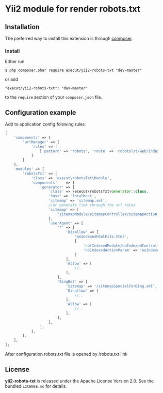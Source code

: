 # Yii2 module for render robots.txt
## Installation

The preferred way to install this extension is through [composer](http://getcomposer.org/download/).

### Install

Either run

```
$ php composer.phar require execut/yii2-robots-txt "dev-master"
```

or add

```
"execut/yii2-robots-txt": "dev-master"
```

to the ```require``` section of your `composer.json` file.

## Configuration example
Add to application config folowing rules:
```php
[
    'components' => [
        'urlManager' => [
            'rules' => [
                ['pattern' => 'robots', 'route' => 'robotsTxt/web/index', 'suffix' => '.txt'],
            ]
        ]
    ],
    'modules' => [
        'robotsTxt' => [
            'class' => 'execut\robotsTxt\Module',
            'components'    => [
                'generator' => [
                    'class' => \execut\robotsTxt\Generator::class,
                    'host' => 'localhost',
                    'sitemap' => 'sitemap.xml',
                    //or generate link through the url rules
                    'sitemap' => [
                        'sitemapModule/sitemapController/sitemapAction',
                    ],
                    'userAgent' => [
                        '*' => [
                            'Disallow' => [
                                'noIndexedHtmlFile.html',
                                [
                                    'notIndexedModule/noIndexedController/noIndexedAction',
                                    'noIndexedActionParam' => 'noIndexedActionParamValue',
                                ]
                            ],
                            'Allow' => [
                                //..
                            ],
                        ],
                        'BingBot' => [
                            'Sitemap' => '/sitemapSpecialForBing.xml',
                            'Disallow' => [
                                //..
                            ],
                            'Allow' => [
                                //..
                            ],
                        ],
                    ],
                ],
            ],
        ],
    ],
];
```

After configuration robots.txt file is opened by /robots.txt link

## License

**yii2-robots-txt** is released under the Apache License Version 2.0. See the bundled `LICENSE.md` for details.
